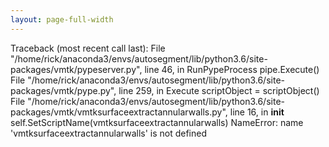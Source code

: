 ```yaml
---
layout: page-full-width
---
```

Traceback (most recent call last):
  File "/home/rick/anaconda3/envs/autosegment/lib/python3.6/site-packages/vmtk/pypeserver.py", line 46, in RunPypeProcess
    pipe.Execute()
  File "/home/rick/anaconda3/envs/autosegment/lib/python3.6/site-packages/vmtk/pype.py", line 259, in Execute
    scriptObject = scriptObject()
  File "/home/rick/anaconda3/envs/autosegment/lib/python3.6/site-packages/vmtk/vmtksurfaceextractannularwalls.py", line 16, in __init__
    self.SetScriptName(vmtksurfaceextractannularwalls)
NameError: name 'vmtksurfaceextractannularwalls' is not defined

